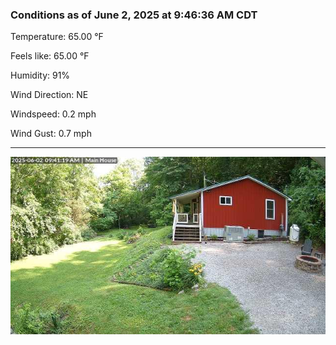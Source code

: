 ### Conditions as of June 2, 2025 at 9:46:36 AM CDT 

Temperature: 65.00 &deg;F

Feels like: 65.00 &deg;F

Humidity: 91%

Wind Direction: NE

Windspeed: 0.2 mph

Wind Gust: 0.7 mph

---

<img src="./images/latest.jpeg"/>

